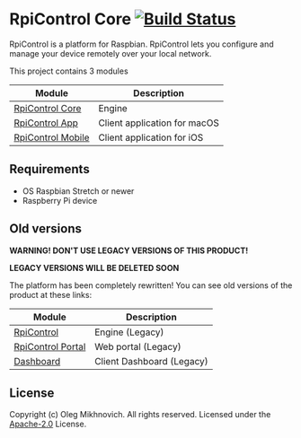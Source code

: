 # RpiControl Core [![Build Status](https://travis-ci.org/olegmikhnovich/RpiControlCore.svg?branch=master)](https://travis-ci.org/olegmikhnovich/RpiControlCore)

RpiControl is a platform for Raspbian. RpiControl lets you configure and manage your device remotely over your local network.

This project contains 3 modules

| Module        | Description     |
| ------------- |-----------------|
| [RpiControl Core](https://github.com/olegmikhnovich/RpiControlCore) | Engine |
| [RpiControl App](https://github.com/olegmikhnovich/RpiControl)      | Client application for macOS |
| [RpiControl Mobile](https://github.com/olegmikhnovich/RpiControlMobile)      | Client application for iOS |

## Requirements
* OS Raspbian Stretch or newer
* Raspberry Pi device

## Old versions
**WARNING! DON'T USE LEGACY VERSIONS OF THIS PRODUCT!**

**LEGACY VERSIONS WILL BE DELETED SOON**

The platform has been completely rewritten! You can see old versions of the product at these links:

| Module        | Description     |
| ------------- |-----------------|
| [RpiControl](https://github.com/olegmikhnovich/RpiControl_legacy) | Engine (Legacy)|
| [RpiControl Portal](https://github.com/olegmikhnovich/RpiControlPortal_legacy)      | Web portal (Legacy)|
| [Dashboard](https://github.com/olegmikhnovich/RpiControlDashboard_legacy) | Client Dashboard (Legacy)|

## License
Copyright (c) Oleg Mikhnovich. All rights reserved.
Licensed under the [Apache-2.0](LICENSE) License.
